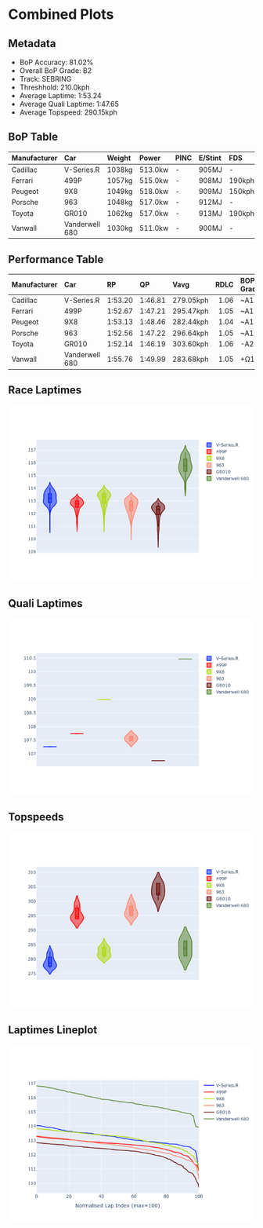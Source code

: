 # Combined Plots

## Metadata

- BoP Accuracy: 81.02%
- Overall BoP Grade: B2
- Track: SEBRING
- Threshhold: 210.0kph
- Average Laptime: 1:53.24
- Average Quali Laptime: 1:47.65
- Average Topspeed: 290.15kph

## BoP Table
| Manufacturer   | Car            | Weight   | Power   | PINC   | E/Stint   | FDS    | RDP    | QDP    | TDP    |
|:---------------|:---------------|:---------|:--------|:-------|:----------|:-------|:-------|:-------|:-------|
| Cadillac       | V-Series.R     | 1038kg   | 513.0kw | -      | 905MJ     | -      | 60.57% | 33.33% | 10.98% |
| Ferrari        | 499P           | 1057kg   | 515.0kw | -      | 908MJ     | 190kph | 57.14% | 33.33% | 1.36%  |
| Peugeot        | 9X8            | 1049kg   | 518.0kw | -      | 909MJ     | 150kph | 58.50% | 25.00% | 7.66%  |
| Porsche        | 963            | 1048kg   | 517.0kw | -      | 912MJ     | -      | 55.80% | 40.00% | 0.77%  |
| Toyota         | GR010          | 1062kg   | 517.0kw | -      | 913MJ     | 190kph | 49.80% | 25.00% | 0.99%  |
| Vanwall        | Vanderwell 680 | 1030kg   | 511.0kw | -      | 900MJ     | -      | 55.76% | 50.00% | 1.74%  |

## Performance Table
| Manufacturer   | Car            | RP      | QP      | Vavg      |   RDLC | BOP-Grade   | Match   |
|:---------------|:---------------|:--------|:--------|:----------|-------:|:------------|:--------|
| Cadillac       | V-Series.R     | 1:53.20 | 1:46.81 | 279.05kph |   1.06 | ~A1         | 95.97%  |
| Ferrari        | 499P           | 1:52.67 | 1:47.21 | 295.47kph |   1.05 | ~A1         | 99.30%  |
| Peugeot        | 9X8            | 1:53.13 | 1:48.46 | 282.44kph |   1.04 | ~A1         | 99.65%  |
| Porsche        | 963            | 1:52.56 | 1:47.22 | 296.64kph |   1.05 | ~A1         | 98.37%  |
| Toyota         | GR010          | 1:52.14 | 1:46.19 | 303.60kph |   1.06 | -A2         | 90.32%  |
| Vanwall        | Vanderwell 680 | 1:55.76 | 1:49.99 | 283.68kph |   1.05 | +Ω1         | 2.48%   |

## Race Laptimes
![Race Laptimes](images/race_violin.png)

## Quali Laptimes
![Quali Laptimes](images/quali_violin.png)

## Topspeeds
![Topspeeds](images/topspeed_violin.png)

## Laptimes Lineplot
![Laptimes Lineplot](images/laptime_line.png)


